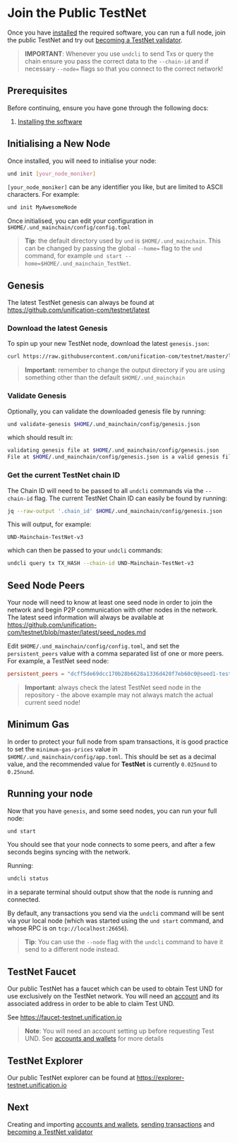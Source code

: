 # Join the Public TestNet

Once you have [installed](installation.md) the required software, you can run a full node, join the public TestNet and try out [becoming a TestNet validator](become-testnet-validator.md).

>**IMPORTANT**: Whenever you use `undcli` to send Txs or query the chain ensure you pass the correct data to the `--chain-id` and if necessary `--node=` flags so that you connect to the correct network!

## Prerequisites

Before continuing, ensure you have gone through the following docs:

1. [Installing the software](installation.md)

## Initialising a New Node

Once installed, you will need to initialise your node:

```bash
und init [your_node_moniker]
```

`[your_node_moniker]` can be any identifier you like, but are limited to ASCII characters. For example:

```bash
und init MyAwesomeNode
```

Once initialised, you can edit your configuration in `$HOME/.und_mainchain/config/config.toml`

>**Tip**: the default directory used by `und` is `$HOME/.und_mainchain`. This can be changed by passing the global `--home=` flag to the `und` command, for example `und start --home=$HOME/.und_mainchain_TestNet`.

## Genesis

The latest TestNet genesis can always be found at https://github.com/unification-com/testnet/latest

### Download the latest Genesis

To spin up your new TestNet node, download the latest `genesis.json`:

```bash
curl https://raw.githubusercontent.com/unification-com/testnet/master/latest/genesis.json > $HOME/.und_mainchain/config/genesis.json
```

>**Important**: remember to change the output directory if you are using something other than the default `$HOME/.und_mainchain`

### Validate Genesis

Optionally, you can validate the downloaded genesis file by running:

```bash
und validate-genesis $HOME/.und_mainchain/config/genesis.json
```

which should result in:

```bash
validating genesis file at $HOME/.und_mainchain/config/genesis.json
File at $HOME/.und_mainchain/config/genesis.json is a valid genesis file
```

### Get the current TestNet chain ID

The Chain ID will need to be passed to all `undcli` commands via the `--chain-id` flag. The current TestNet Chain ID can easily be found by running:

```bash
jq --raw-output '.chain_id' $HOME/.und_mainchain/config/genesis.json
```

This will output, for example:

```
UND-Mainchain-TestNet-v3
```

which can then be passed to your `undcli` commands:

```bash
undcli query tx TX_HASH --chain-id UND-Mainchain-TestNet-v3
```

## Seed Node Peers

Your node will need to know at least one seed node in order to join the network
and begin P2P communication with other nodes in the network. The latest seed information will always be available at https://github.com/unification-com/testnet/blob/master/latest/seed_nodes.md

Edit `$HOME/.und_mainchain/config/config.toml`, and set the `persistent_peers` value with a comma separated list of one or more peers. For example, a TestNet seed node:

```toml
persistent_peers = "dcff5de69dcc170b28b6628a1336d420f7eb60c0@seed1-testnet.unification.io:26656"
```

>**Important**: always check the latest TestNet seed node in the repository - the above example may not always match the actual current seed node!

## Minimum Gas

In order to protect your full node from spam transactions, it is good practice to set the `minimum-gas-prices` value in `$HOME/.und_mainchain/config/app.toml`. This should be set as a decimal value, and the recommended value for **TestNet** is currently `0.025nund` to `0.25nund`.

## Running your node

Now that you have `genesis`, and some seed nodes, you can run your full node:

```bash
und start
```

You should see that your node connects to some peers, and after a few seconds begins syncing with the network.

Running:

```bash
undcli status
```

in a separate terminal should output show that the node is running and connected.

By default, any transactions you send via the `undcli` command will be
sent via your local node (which was started using the `und start` command, and whose RPC is on `tcp://localhost:26656`).

>**Tip**: You can use the `--node` flag with the `undcli` command to have it send to a different node instead.

## TestNet Faucet

Our public TestNet has a faucet which can be used to obtain Test UND for
use exclusively on the TestNet network. You will need an [account](accounts-wallets.md) and its associated address in order to be able to claim Test UND.

See https://faucet-testnet.unification.io

>**Note**: You will need an account setting up before requesting Test UND.
See [accounts and wallets](accounts-wallets.md) for more details

## TestNet Explorer

Our public TestNet explorer can be found at https://explorer-testnet.unification.io

## Next

Creating and importing [accounts and wallets](accounts-wallets.md), [sending transactions](transactions.md) and [becoming a TestNet validator](become-testnet-validator.md)
